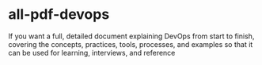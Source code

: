 # all-pdf-devops
If you want a full, detailed document explaining DevOps from start to finish, covering the concepts, practices, tools, processes, and examples so that it can be used for learning, interviews, and reference 
